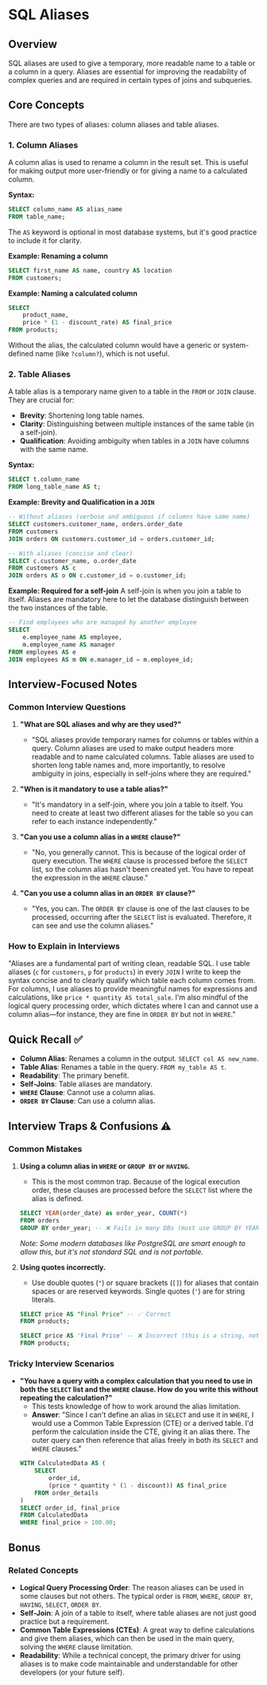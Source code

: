 # SQL Aliases

## Overview
SQL aliases are used to give a temporary, more readable name to a table or a column in a query. Aliases are essential for improving the readability of complex queries and are required in certain types of joins and subqueries.

## Core Concepts

There are two types of aliases: column aliases and table aliases.

### 1. Column Aliases
A column alias is used to rename a column in the result set. This is useful for making output more user-friendly or for giving a name to a calculated column.

**Syntax:**
```sql
SELECT column_name AS alias_name
FROM table_name;
```
The `AS` keyword is optional in most database systems, but it's good practice to include it for clarity.

**Example: Renaming a column**
```sql
SELECT first_name AS name, country AS location
FROM customers;
```

**Example: Naming a calculated column**
```sql
SELECT
    product_name,
    price * (1 - discount_rate) AS final_price
FROM products;
```
Without the alias, the calculated column would have a generic or system-defined name (like `?column?`), which is not useful.

### 2. Table Aliases
A table alias is a temporary name given to a table in the `FROM` or `JOIN` clause. They are crucial for:
-   **Brevity**: Shortening long table names.
-   **Clarity**: Distinguishing between multiple instances of the same table (in a self-join).
-   **Qualification**: Avoiding ambiguity when tables in a `JOIN` have columns with the same name.

**Syntax:**
```sql
SELECT t.column_name
FROM long_table_name AS t;
```

**Example: Brevity and Qualification in a `JOIN`**
```sql
-- Without aliases (verbose and ambiguous if columns have same name)
SELECT customers.customer_name, orders.order_date
FROM customers
JOIN orders ON customers.customer_id = orders.customer_id;

-- With aliases (concise and clear)
SELECT c.customer_name, o.order_date
FROM customers AS c
JOIN orders AS o ON c.customer_id = o.customer_id;
```

**Example: Required for a self-join**
A self-join is when you join a table to itself. Aliases are mandatory here to let the database distinguish between the two instances of the table.
```sql
-- Find employees who are managed by another employee
SELECT
    e.employee_name AS employee,
    m.employee_name AS manager
FROM employees AS e
JOIN employees AS m ON e.manager_id = m.employee_id;
```

## Interview-Focused Notes

### Common Interview Questions

1.  **"What are SQL aliases and why are they used?"**
    -   "SQL aliases provide temporary names for columns or tables within a query. Column aliases are used to make output headers more readable and to name calculated columns. Table aliases are used to shorten long table names and, more importantly, to resolve ambiguity in joins, especially in self-joins where they are required."

2.  **"When is it mandatory to use a table alias?"**
    -   "It's mandatory in a self-join, where you join a table to itself. You need to create at least two different aliases for the table so you can refer to each instance independently."

3.  **"Can you use a column alias in a `WHERE` clause?"**
    -   "No, you generally cannot. This is because of the logical order of query execution. The `WHERE` clause is processed before the `SELECT` list, so the column alias hasn't been created yet. You have to repeat the expression in the `WHERE` clause."

4.  **"Can you use a column alias in an `ORDER BY` clause?"**
    -   "Yes, you can. The `ORDER BY` clause is one of the last clauses to be processed, occurring after the `SELECT` list is evaluated. Therefore, it can see and use the column aliases."

### How to Explain in Interviews
"Aliases are a fundamental part of writing clean, readable SQL. I use table aliases (`c` for `customers`, `p` for `products`) in every `JOIN` I write to keep the syntax concise and to clearly qualify which table each column comes from. For columns, I use aliases to provide meaningful names for expressions and calculations, like `price * quantity AS total_sale`. I'm also mindful of the logical query processing order, which dictates where I can and cannot use a column alias—for instance, they are fine in `ORDER BY` but not in `WHERE`."

## Quick Recall ✅

-   **Column Alias**: Renames a column in the output. `SELECT col AS new_name`.
-   **Table Alias**: Renames a table in the query. `FROM my_table AS t`.
-   **Readability**: The primary benefit.
-   **Self-Joins**: Table aliases are mandatory.
-   **`WHERE` Clause**: Cannot use a column alias.
-   **`ORDER BY` Clause**: Can use a column alias.

## Interview Traps & Confusions ⚠️

### Common Mistakes

1.  **Using a column alias in `WHERE` or `GROUP BY` or `HAVING`.**
    -   This is the most common trap. Because of the logical execution order, these clauses are processed before the `SELECT` list where the alias is defined.
    ```sql
    SELECT YEAR(order_date) as order_year, COUNT(*)
    FROM orders
    GROUP BY order_year; -- ❌ Fails in many DBs (must use GROUP BY YEAR(order_date))
    ```
    *Note: Some modern databases like PostgreSQL are smart enough to allow this, but it's not standard SQL and is not portable.*

2.  **Using quotes incorrectly.**
    -   Use double quotes (`"`) or square brackets (`[]`) for aliases that contain spaces or are reserved keywords. Single quotes (`'`) are for string literals.
    ```sql
    SELECT price AS "Final Price" -- ✅ Correct
    FROM products;

    SELECT price AS 'Final Price' -- ❌ Incorrect (this is a string, not an identifier)
    FROM products;
    ```

### Tricky Interview Scenarios

-   **"You have a query with a complex calculation that you need to use in both the `SELECT` list and the `WHERE` clause. How do you write this without repeating the calculation?"**
    -   This tests knowledge of how to work around the alias limitation.
    -   **Answer**: "Since I can't define an alias in `SELECT` and use it in `WHERE`, I would use a Common Table Expression (CTE) or a derived table. I'd perform the calculation inside the CTE, giving it an alias there. The outer query can then reference that alias freely in both its `SELECT` and `WHERE` clauses."
    ```sql
    WITH CalculatedData AS (
        SELECT
            order_id,
            (price * quantity * (1 - discount)) AS final_price
        FROM order_details
    )
    SELECT order_id, final_price
    FROM CalculatedData
    WHERE final_price > 100.00;
    ```

## Bonus

### Related Concepts
-   **Logical Query Processing Order**: The reason aliases can be used in some clauses but not others. The typical order is `FROM`, `WHERE`, `GROUP BY`, `HAVING`, `SELECT`, `ORDER BY`.
-   **Self-Join**: A join of a table to itself, where table aliases are not just good practice but a requirement.
-   **Common Table Expressions (CTEs)**: A great way to define calculations and give them aliases, which can then be used in the main query, solving the `WHERE` clause limitation.
-   **Readability**: While a technical concept, the primary driver for using aliases is to make code maintainable and understandable for other developers (or your future self).
